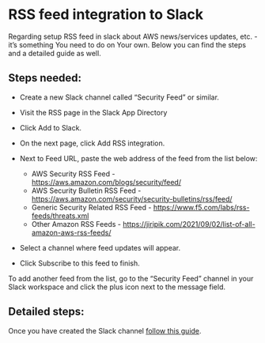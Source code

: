 # RSS feed integration to Slack

Regarding setup RSS feed in slack about AWS news/services updates, etc. - it’s something You need to do on Your own. Below you can find the steps and a detailed guide as well.

## Steps needed:

- Create a new Slack channel called “Security Feed” or similar.
- Visit the RSS page in the Slack App Directory
- Click Add to Slack.
- On the next page, click Add RSS integration.
- Next to Feed URL, paste the web address of the feed from the list below:
	- AWS Security RSS Feed - https://aws.amazon.com/blogs/security/feed/
	- AWS Security Bulletin RSS Feed - https://aws.amazon.com/security/security-bulletins/rss/feed/
  - Generic Security Related RSS Feed - https://www.f5.com/labs/rss-feeds/threats.xml
  - Other Amazon RSS Feeds - https://jiripik.com/2021/09/02/list-of-all-amazon-aws-rss-feeds/

- Select a channel where feed updates will appear.
- Click Subscribe to this feed to finish.

To add another feed from the list, go to the “Security Feed” channel in your Slack workspace and click the plus icon next to the message field.

## Detailed steps:
Once you have created the Slack channel [follow this guide](https://slack.com/help/articles/218688467-Add-RSS-feeds-to-Slack).
